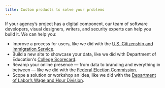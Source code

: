 ```yaml
---
title: Custom products to solve your problems
---
```


If your agency’s project has a digital component, our team of software
developers, visual designers, writers, and security experts can help you
build it. We can help you:

-   Improve a process for users, like we did with the [U.S. Citizenship and Immigration Service](https://my.uscis.gov/).
-   Build a new site to showcase your data, like we did with Department of Education's [College Scorecard](https://collegescorecard.ed.gov/).
-   Revamp your online presence — from data to branding and everything in between — like we did with the [Federal Election Commission](https://beta.fec.gov/).
-   Scope a solution or workshop an idea, like we did with the [Department of Labor’s Wage and Hour Division](https://18f.gsa.gov/2015/09/09/how-a-two-day-spring-moved-an-agency-twenty-years-forward/).

